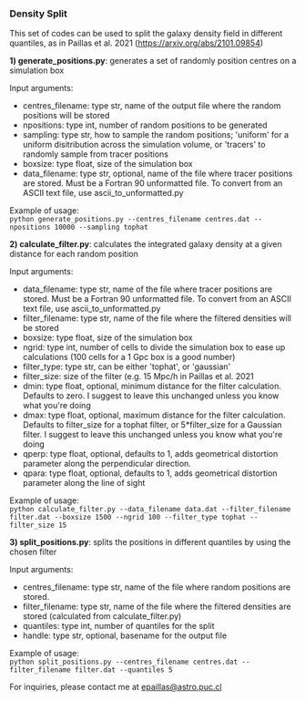 ### Density Split

This set of codes can be used to split the galaxy density field in different quantiles, as in Paillas et al. 2021 (https://arxiv.org/abs/2101.09854)

**1) generate_positions.py**: generates a set of randomly position centres on a simulation box

Input arguments:

* centres_filename: type str, name of the output file where the random positions will be stored
* npositions: type int, number of random positions to be generated
* sampling: type str, how to sample the random positions; 'uniform' for a uniform disitribution across 
            the simulation volume, or 'tracers' to randomly sample from tracer positions 
* boxsize: type float, size of the simulation box
* data_filename: type str, optional, name of the file where tracer positions are stored. Must be a Fortran 90 unformatted file. To convert from an ASCII text file, use ascii_to_unformatted.py

Example of usage:  
`python generate_positions.py --centres_filename centres.dat --npositions 10000 --sampling tophat`
    

**2) calculate_filter.py**: calculates the integrated galaxy density at a given distance for each random position

Input arguments:

* data_filename: type str, name of the file where tracer positions are stored. Must be a Fortran 90 unformatted file. To convert from an ASCII text file, use ascii_to_unformatted.py
* filter_filename: type str, name of the file where the filtered densities will be stored
* boxsize: type float, size of the simulation box
* ngrid: type int, number of cells to divide the simulation box to ease up calculations (100 cells for a 1 Gpc box is a good number)
* filter_type: type str, can be either 'tophat', or 'gaussian'
* filter_size: size of the filter (e.g. 15 Mpc/h in Paillas et al. 2021
* dmin: type float, optional,  minimum distance for the filter calculation. Defaults to zero. I suggest to leave this unchanged unless you know what you're doing
* dmax: type float, optional, maximum distance for the filter calculation. Defaults to filter_size for a tophat filter, or 5*filter_size for a Gaussian filter. I suggest to leave this unchanged unless you know what you're doing
* qperp: type float, optional, defaults to 1, adds geometrical distortion parameter along the perpendicular direction. 
* qpara: type float, optional, defaults to 1, adds geometrical distortion parameter along the line of sight

Example of usage:  
`python calculate_filter.py --data_filename data.dat --filter_filename filter.dat --boxsize 1500 --ngrid 100 --filter_type tophat --filter_size 15`


**3) split_positions.py**: splits the positions in different quantiles by using the chosen filter

Input arguments:

* centres_filename: type str, name of the file where random positions are stored.
* filter_filename: type str, name of the file where the filtered densities are stored (calculated from calculate_filter.py)
* quantiles: type int, number of quantiles for the split
* handle: type str, optional, basename for the output file

Example of usage:  
`python split_positions.py --centres_filename centres.dat --filter_filename filter.dat --quantiles 5`


For inquiries, please contact me at epaillas@astro.puc.cl